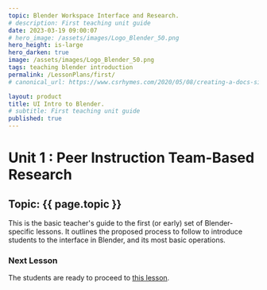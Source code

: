 ```yaml
---
topic: Blender Workspace Interface and Research.
# description: First teaching unit guide 
date: 2023-03-19 09:00:07
# hero_image: /assets/images/Logo_Blender_50.png
hero_height: is-large
hero_darken: true
image: /assets/images/Logo_Blender_50.png
tags: teaching blender introduction
permalink: /LessonPlans/first/
# canonical_url: https://www.csrhymes.com/2020/05/08/creating-a-docs-site-with-bulma-clean-theme.html

layout: product
title: UI Intro to Blender.
# subtitle: First teaching unit guide
published: true
---
```


# Unit 1 : Peer Instruction Team-Based Research

## Topic: {{ page.topic }}

This is the basic teacher's guide to the first (or early) set of Blender-specific lessons. It outlines the proposed process to follow to introduce students to the interface in Blender, and its most basic operations. 

<script src="https://gist.github.com/urbanistica/4b7b70747582d5a3ac4dc077eb953fc1.js"></script>

### Next Lesson

The students are ready to proceed to 
<a href=" /KAPE-learn/products/LP-0002/">this lesson</a>.


